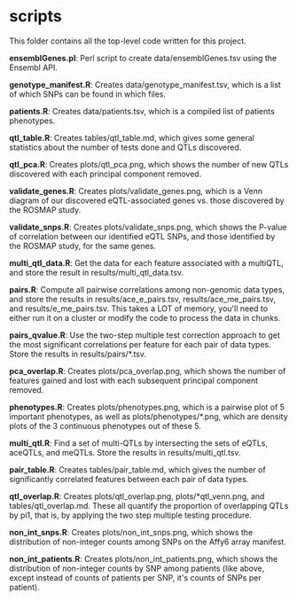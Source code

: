 scripts
=======

This folder contains all the top-level code written for this project.

__ensemblGenes.pl__: Perl script to create data/ensemblGenes.tsv using the
Ensembl API.

__genotype_manifest.R__: Creates data/genotype_manifest.tsv, which is a list of
which SNPs can be found in which files.

__patients.R__: Creates data/patients.tsv, which is a compiled list of patients
phenotypes.

__qtl_table.R__: Creates tables/qtl_table.md, which gives some general
statistics about the number of tests done and QTLs discovered.

__qtl_pca.R__: Creates plots/qtl_pca.png, which shows the number of new QTLs
discovered with each principal component removed.

__validate_genes.R__: Creates plots/validate_genes.png, which is a Venn diagram
of our discovered eQTL-associated genes vs. those discovered by the ROSMAP study.

__validate_snps.R__: Creates plots/validate_snps.png, which shows the P-value
of correlation between our identified eQTL SNPs, and those identified by the
ROSMAP study, for the same genes.

__multi_qtl_data.R__: Get the data for each feature associated with a multiQTL,
and store the result in results/multi_qtl_data.tsv.

__pairs.R__: Compute all pairwise correlations among non-genomic data types,
and store the results in results/ace_e_pairs.tsv, results/ace_me_pairs.tsv, and
results/e_me_pairs.tsv. This takes a LOT of memory, you'll need to either run
it on a cluster or modify the code to process the data in chunks.

__pairs_qvalue.R__: Use the two-step multiple test correction approach to get
the most significant correlations per feature for each pair of data types.
Store the results in results/pairs/*.tsv.

__pca_overlap.R__: Creates plots/pca_overlap.png, which shows the number of
features gained and lost with each subsequent principal component removed.

__phenotypes.R__: Creates plots/phenotypes.png, which is a pairwise plot of 5
important phenotypes, as well as plots/phenotypes/*.png, which are density
plots of the 3 continuous phenotypes out of these 5.

__multi_qtl.R__: Find a set of multi-QTLs by intersecting the sets of eQTLs,
aceQTLs, and meQTLs. Store the results in results/multi_qtl.tsv.

__pair_table.R__: Creates tables/pair_table.md, which gives the number of
significantly correlated features between each pair of data types.

__qtl_overlap.R__: Creates plots/qtl_overlap.png, plots/*qtl_venn.png, and
tables/qtl_overlap.md. These all quantify the proportion of overlapping QTLs
by pi1, that is, by applying the two step multiple testing procedure. 

__non_int_snps.R__: Creates plots/non_int_snps.png, which shows the
distribution of non-integer counts among SNPs on the Affy6 array manifest.

__non_int_patients.R__: Creates plots/non_int_patients.png, which shows the 
distribution of non-integer counts by SNP among patients (like above, except
instead of counts of patients per SNP, it's counts of SNPs per patient).
